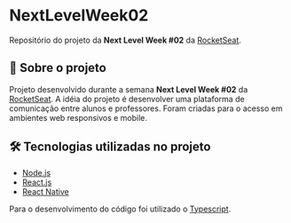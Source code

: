 # NextLevelWeek02

Repositório do projeto da **Next Level Week #02** da [RocketSeat](https://rocketseat.com.br/).

## 💬 Sobre o projeto
Projeto desenvolvido durante a semana **Next Level Week #02** da [RocketSeat](https://rocketseat.com.br/). 
A idéia do projeto é desenvolver uma plataforma de comunicação entre alunos e professores. Foram criadas para o acesso em ambientes web responsivos e mobile.

## 🛠 Tecnologias utilizadas no projeto
- [Node.js](https://nodejs.org/)
- [React.js](https://reactjs.org/)
- [React Native](https://reactnative.dev/)

Para o desenvolvimento do código foi utilizado o [Typescript](https://www.typescriptlang.org/).
